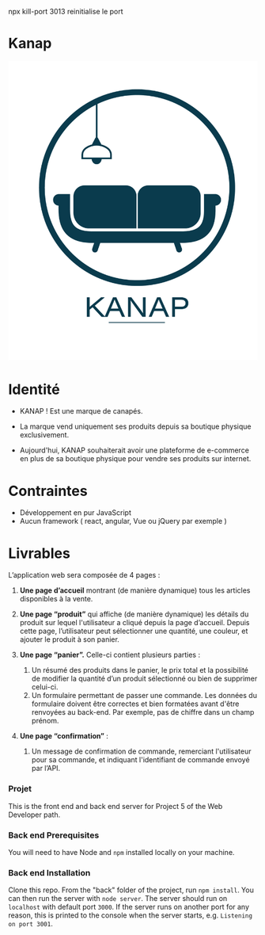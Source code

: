 
npx kill-port 3013 reinitialise le port

# Kanap #

![KANAP](front/images/logo.png) 

# Identité

- KANAP ! Est une marque de canapés.

- La marque vend uniquement ses produits depuis sa boutique physique exclusivement.

- Aujourd'hui, KANAP souhaiterait avoir une plateforme de e-commerce en plus de sa
boutique physique pour vendre ses produits sur internet.


# Contraintes

- Développement en pur JavaScript
- Aucun framework ( react, angular, Vue ou jQuery par exemple )

# Livrables

 L’application web sera composée de 4 pages :

1. **Une page d’accueil** montrant (de manière dynamique) tous les articles disponibles à la vente.
2. **Une page “produit”** qui affiche (de manière dynamique) les détails du produit sur lequel l'utilisateur a cliqué depuis la page d’accueil. Depuis cette page, l’utilisateur peut sélectionner une quantité, une couleur, et ajouter le produit à son panier. 
3. **Une page “panier”.** Celle-ci contient plusieurs parties : 
     1. Un résumé des produits dans le panier, le prix total et la possibilité de modifier la quantité d’un produit sélectionné ou bien de supprimer celui-ci.
     2. Un formulaire permettant de passer une commande. Les données du formulaire doivent être correctes et bien formatées avant d'être renvoyées au back-end. Par exemple, pas de chiffre dans un champ prénom.

4. **Une page “confirmation”** : 
    1. Un message de confirmation de commande, remerciant l'utilisateur pour sa commande, et indiquant l'identifiant de commande envoyé par l’API.

  
  
### Projet ###

This is the front end and back end server for Project 5 of the Web Developer path.

### Back end Prerequisites ###

You will need to have Node and `npm` installed locally on your machine.

### Back end Installation ###

Clone this repo. From the "back" folder of the project, run `npm install`. You
can then run the server with `node server`.
The server should run on `localhost` with default port `3000`. If the
server runs on another port for any reason, this is printed to the
console when the server starts, e.g. `Listening on port 3001`.

